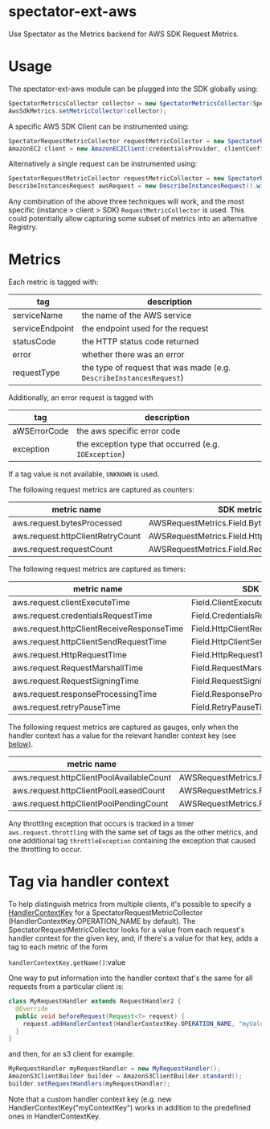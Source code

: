 # spectator-ext-aws
Use Spectator as the Metrics backend for AWS SDK Request Metrics.

# Usage
The spectator-ext-aws module can be plugged into the SDK globally using:

`````java
SpectatorMetricsCollector collector = new SpectatorMetricsCollector(Spectator.globalRegistry());
AwsSdkMetrics.setMetricCollector(collector);
`````

A specific AWS SDK Client can be instrumented using:

`````java
SpectatorRequestMetricCollector requestMetricCollector = new SpectatorRequestMetricCollector(Spectator.globalRegistry());
AmazonEC2 client = new AmazonEC2Client(credentialsProvider, clientConfiguration, requestMetricCollector);
`````

Alternatively a single request can be instrumented using:
`````java
SpectatorRequestMetricCollector requestMetricCollector = new SpectatorRequestMetricCollector(Spectator.globalRegistry());
DescribeInstancesRequest awsRequest = new DescribeInstancesRequest().withRequestMetricCollector(requestMetricCollector());
`````

Any combination of the above three techniques will work, and the most specific (instance > client > SDK) `RequestMetricCollector`
is used. This could potentially allow capturing some subset of metrics into an alternative Registry.

# Metrics

Each metric is tagged with:

tag             | description
----------------|------------
serviceName     | the name of the AWS service
serviceEndpoint | the endpoint used for the request
statusCode      | the HTTP status code returned
error           | whether there was an error
requestType     | the type of request that was made (e.g. `DescribeInstancesRequest`)

Additionally, an error request is tagged with

tag             | description
----------------|------------
aWSErrorCode    | the aws specific error code
exception       | the exception type that occurred (e.g. `IOException`)

If a tag value is not available, `UNKNOWN` is used.

The following request metrics are captured as counters:

metric name                      | SDK metric
---------------------------------|-----------
aws.request.bytesProcessed       | AWSRequestMetrics.Field.BytesProcessed,
aws.request.httpClientRetryCount | AWSRequestMetrics.Field.HttpClientRetryCount,
aws.request.requestCount         | AWSRequestMetrics.Field.RequestCount

The following request metrics are captured as timers:

metric name                               | SDK metric
------------------------------------------|-----------
aws.request.clientExecuteTime             | Field.ClientExecuteTime,
aws.request.credentialsRequestTime        | Field.CredentialsRequestTime,
aws.request.httpClientReceiveResponseTime | Field.HttpClientReceiveResponseTime,
aws.request.httpClientSendRequestTime     | Field.HttpClientSendRequestTime,
aws.request.HttpRequestTime               | Field.HttpRequestTime,
aws.request.RequestMarshallTime           | Field.RequestMarshallTime,
aws.request.RequestSigningTime            | Field.RequestSigningTime,
aws.request.responseProcessingTime        | Field.ResponseProcessingTime,
aws.request.retryPauseTime                | Field.RetryPauseTime

The following request metrics are captured as gauges, only when the handler
context has a value for the relevant handler context key (see
[below](#tag-via-handler-context)).

metric name                              | SDK metric
-----------------------------------------|-----------
aws.request.httpClientPoolAvailableCount | AWSRequestMetrics.Field.HttpClientPoolAvailableCount,
aws.request.httpClientPoolLeasedCount    | AWSRequestMetrics.Field.HttpClientPoolLeasedCount,
aws.request.httpClientPoolPendingCount   | AWSRequestMetrics.Field.HttpClientPoolPendingCount

Any throttling exception that occurs is tracked in a timer `aws.request.throttling` with the same
set of tags as the other metrics, and one additional tag `throttleException` containing the exception
that caused the throttling to occur.

# Tag via handler context

To help distinguish metrics from multiple clients, it's possible to specify a
[HandlerContextKey](https://docs.aws.amazon.com/AWSJavaSDK/latest/javadoc/com/amazonaws/handlers/HandlerContextKey.html)
for a SpectatorRequestMetricCollector (HandlerContextKey.OPERATION_NAME by
default).  The SpectatorRequestMetricCollector looks for a value from each
request's handler context for the given key, and, if there's a value for that
key, adds a tag to each metric of the form

`handlerContextKey.getName()`:value

One way to put information into the handler context that's the same for all
requests from a particular client is:

`````java
class MyRequestHandler extends RequestHandler2 {
  @Override
  public void beforeRequest(Request<?> request) {
    request.addHandlerContext(HandlerContextKey.OPERATION_NAME, "myValue");
  }
}
`````
and then, for an s3 client for example:

`````java
MyRequestHandler myRequestHandler = new MyRequestHandler();
AmazonS3ClientBuilder builder = AmazonS3ClientBuilder.standard();
builder.setRequestHandlers(myRequestHandler);
`````

Note that a custom handler context key (e.g. new
HandlerContextKey<String>("myContextKey") works in addition to the predefined
ones in HandlerContextKey.
